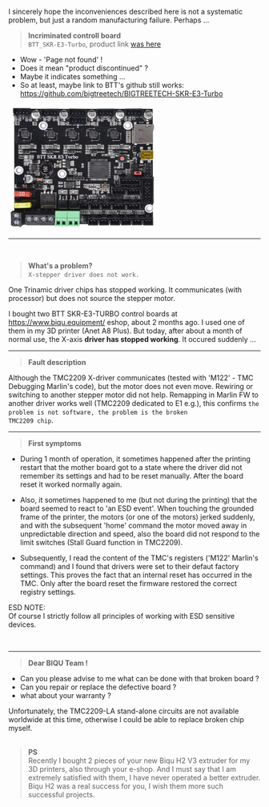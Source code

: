 
I sincerely hope the inconveniences described here is not a systematic problem, but just a random manufacturing failure.  Perhaps ...

> __Incriminated controll board__  
<code>BTT_SKR-E3-Turbo</code>, product link 
<a href="https://www.biqu.equipment/products/btt-skr-v1-4-skr-v1-4-turbo-32-bit-control-board-with-tft35-v3-0-e3-v3-0-screen-with-tmc2208-tmc2209-driver-board?_pos=1&_psq=SKR-E3-Turbo&_ss=e&_v=1.0&variant=31917893124194">was here</a>  

- Wow - 'Page not found' !
- Does it mean "product discontinued" ?
- Maybe it indicates something ...
- So at least, maybe link to BTT's github still works:  
https://github.com/bigtreetech/BIGTREETECH-SKR-E3-Turbo  


<img src="picture.png" width="300" height="250">

***  
<br>
  
> __What's a problem?__  
<code>X-stepper driver does not work.</code>  <br>  

One Trinamic driver chips has stopped working. It communicates (with processor) but does not source the stepper motor.  

I bought two BTT SKR-E3-TURBO control boards at https://www.biqu.equipment/ eshop, about 2 months ago. I used one of them in my 3D printer (Anet A8 Plus). But today, after about a month of normal use, the X-axis __driver has stopped working__. It occured suddenly ...

***
> __Fault description__  

Although the TMC2209 X-driver communicates (tested with 'M122' - TMC Debugging Marlin's code), but the motor does not even move. Rewiring or switching to another stepper motor did not help. Remapping in Marlin FW to another driver  works well (TMC2209 dedicated to E1 e.g.), this confirms <code>the problem is not software, the problem is the broken TMC2209 chip</code>.  

***
> __First symptoms__  

- During 1 month of operation, it sometimes happened after the printing restart that the mother board got to a state where the driver did not remember its settings and had to be reset manually. After the board reset it worked normally again.

- Also, it sometimes happened to me (but not during the printing) that the board seemed to react to 'an ESD event'. When touching the grounded frame of the printer, the motors (or one of the motors) jerked suddenly, and with the subsequent 'home' command the motor moved away in unpredictable direction and speed, also the board did not respond to the limit switches (Stall Guard function in TMC2209).

- Subsequently, I read the content of the TMC's registers ('M122' Marlin's command) and I found that drivers were set to their defaut factory settings. This proves the fact that an internal reset has occurred in the TMC. Only after the board reset the firmware restored the correct registry settings.

ESD NOTE:  
Of course I strictly follow all principles of working with ESD sensitive devices.  

<br>

***
> __Dear BIQU Team !__  

- Can you please advise to me what can be done with that broken board ? 
- Can you repair or replace the defective board ?
- what about your warranty ?

Unfortunately, the TMC2209-LA stand-alone circuits are not available worldwide at this time, otherwise I could be able to replace broken chip myself.  
<br>  

> __PS__  
  Recently I bought 2 pieces of your new Biqu H2 V3 extruder for my 3D printers, also through your e-shop. And I must say that I am extremely satisfied with them, I have never operated a better extruder. Biqu H2 was a real success for you, I wish them more such successful projects.
